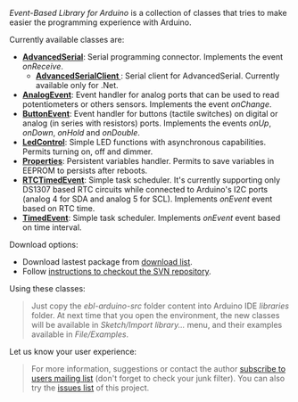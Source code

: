 _Event-Based Library for Arduino_ is a collection of classes that tries to make easier the programming experience with Arduino.

Currently available classes are:

  * **[AdvancedSerial](http://code.google.com/p/ebl-arduino/wiki/AdvancedSerial)**: Serial programming connector. Implements the event _onReceive_.
    * **[AdvancedSerialClient ](http://code.google.com/p/ebl-arduino/wiki/AdvancedSerialClient)**: Serial client for AdvancedSerial. Currently available only for .Net.
  * **[AnalogEvent](http://code.google.com/p/ebl-arduino/wiki/AnalogEvent)**: Event handler for analog ports that can be used to read potentiometers or others sensors. Implements the event _onChange_.
  * **[ButtonEvent](http://code.google.com/p/ebl-arduino/wiki/ButtonEvent)**: Event handler for buttons (tactile switches) on digital or analog (in series with resistors) ports. Implements the events _onUp_, _onDown_, _onHold_ and _onDouble_.
  * **[LedControl](http://code.google.com/p/ebl-arduino/wiki/LedControl)**: Simple LED functions with asynchronous capabilities. Permits turning on, off and dimmer.
  * **[Properties](http://code.google.com/p/ebl-arduino/wiki/Properties)**: Persistent variables handler. Permits to save variables in EEPROM to persists after reboots.
  * **[RTCTimedEvent](http://code.google.com/p/ebl-arduino/wiki/RTCTimedEvent)**: Simple task scheduler. It's currently supporting only DS1307 based RTC circuits while connected to Arduino's I2C ports (analog 4 for SDA and analog 5 for SCL). Implements _onEvent_ event based on RTC time.
  * **[TimedEvent](http://code.google.com/p/ebl-arduino/wiki/TimedEvent)**: Simple task scheduler. Implements _onEvent_ event based on time interval.

Download options:

  * Download lastest package from [download list](http://code.google.com/p/ebl-arduino/downloads/list).
  * Follow [instructions to checkout the SVN repository](http://code.google.com/p/ebl-arduino/source/checkout).


Using these classes:

> Just copy the _ebl-arduino-src_ folder content into Arduino IDE _libraries_ folder. At next time that you open the environment, the new classes will be available in _Sketch/Import library..._ menu, and their examples available in _File/Examples_.


Let us know your user experience:

> For more information, suggestions or contact the author [subscribe to users mailing list](mailto://ebl-arduino-users+subscribe@googlegroups.com) (don't forget to check your junk filter). You can also try the [issues list](http://code.google.com/p/ebl-arduino/issues/list) of this project.
